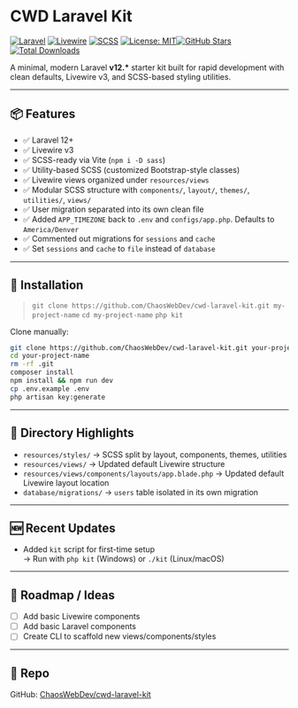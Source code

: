 # CWD Laravel Kit

[![Laravel](https://img.shields.io/badge/Laravel-12.x-red?logo=laravel&logoColor=white)](https://laravel.com) [![Livewire](https://img.shields.io/badge/Livewire-v3-blue?logo=livewire)](https://livewire.laravel.com) [![SCSS](https://img.shields.io/badge/SCSS-ready-cc6699?logo=sass&logoColor=white)](https://sass-lang.com) [![License: MIT](https://img.shields.io/badge/license-MIT-lightgrey.svg)](LICENSE)[![GitHub Stars](https://img.shields.io/github/stars/ChaosWebDev/cwd-laravel-kit?style=social)](https://github.com/ChaosWebDev/cwd-laravel-kit/stargazers)[![Total Downloads](https://img.shields.io/packagist/dt/chaoswebdev/laravel-kit)](https://packagist.org/packages/chaoswebdev/laravel-kit)



A minimal, modern Laravel **v12.\*** starter kit built for rapid development with clean defaults, Livewire v3, and SCSS-based styling utilities.

---

## 📦 Features

-   ✅ Laravel 12+
-   ✅ Livewire v3
-   ✅ SCSS-ready via Vite (`npm i -D sass`)
-   ✅ Utility-based SCSS (customized Bootstrap-style classes)
-   ✅ Livewire views organized under `resources/views`
-   ✅ Modular SCSS structure with `components/`, `layout/`, `themes/`, `utilities/`, `views/`
-   ✅ User migration separated into its own clean file
-   ✅ Added `APP_TIMEZONE` back to `.env` and `configs/app.php`. Defaults to `America/Denver`
-   ✅ Commented out migrations for `sessions` and `cache`
-   ✅ Set `sessions` and `cache` to `file` instead of `database`

---

## 🚀 Installation

> `git clone https://github.com/ChaosWebDev/cwd-laravel-kit.git my-project-name`
> `cd my-project-name`
> `php kit`

Clone manually:

```bash
git clone https://github.com/ChaosWebDev/cwd-laravel-kit.git your-project-name
cd your-project-name
rm -rf .git
composer install
npm install && npm run dev
cp .env.example .env
php artisan key:generate
```

---

## 📁 Directory Highlights

-   `resources/styles/` → SCSS split by layout, components, themes, utilities
-   `resources/views/` → Updated default Livewire structure
-   `resources/views/components/layouts/app.blade.php` → Updated default Livewire layout location
-   `database/migrations/` → `users` table isolated in its own migration

---

## 🆕 Recent Updates

-   Added `kit` script for first-time setup  
    → Run with `php kit` (Windows) or `./kit` (Linux/macOS)

---

## 🔧 Roadmap / Ideas

-   [ ] Add basic Livewire components
-   [ ] Add basic Laravel components
-   [ ] Create CLI to scaffold new views/components/styles

---

## 📎 Repo

GitHub: [ChaosWebDev/cwd-laravel-kit](https://github.com/ChaosWebDev/cwd-laravel-kit)
